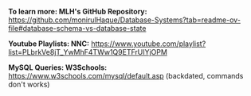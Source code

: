 **To learn more:
MLH's GitHub Repository:** https://github.com/monirulHaque/Database-Systems?tab=readme-ov-file#database-schema-vs-database-state

**Youtube Playlists:
NNC:** https://www.youtube.com/playlist?list=PLbrkVe8jT_YwMhF4TWw1Q9ETFrUIYjOPM

**MySQL Queries:
W3Schools:** https://www.w3schools.com/mysql/default.asp (backdated, commands don't works)
